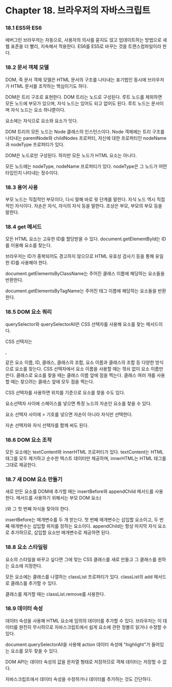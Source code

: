# Chapter 18. 브라우저의 자바스크립트

### 18.1 ES5와 ES6

에버그린 브라우저는 자동으로, 사용자의 의사를 묻지도 않고 업데이트하는 방법으로 새 웹 표준을 더 빨리, 지속해서 적용한다.
ES6를 ES5로 바꾸는 것을 트랜스컴파일이라 한다.

### 18.2 문서 객체 모델

DOM, 즉 문서 객체 모델은 HTML 문서의 구조를 나타내는 표기법인 동시에 브라우저가 HTML 문서를 조작하는 핵심이기도 하다.

DOM은 트리 구조로 표현한다.
DOM 트리는 노드로 구성된다.
루트 노드를 제외하면 모든 노드에 부모가 있으며, 자식 노드는 있어도 되고 없어도 된다.
루트 노드는 문서이며 자식 노드는 <html> 요소 하나뿐이다.

<html> 요소에는 자식으로 <head> 요소와 <body> 요소가 잇다.

DOM 트리의 모든 노드는 Node 클래스의 인스턴스이다.
Node 객체에는 트리 구조를 나타내는 parentNode와 childNodes 프로퍼티, 자신에 대한 프로퍼티인 nodeName과 nodeType 프로퍼티가 있다.

DOM은 노드로만 구성된다.
하지만 모든 노드가 HTML 요소는 아니다.

모든 노드에는 nodeType, nodeName 프로퍼티가 있다.
nodeType은 그 노드가 어떤 타입인지 나타내는 정수이다.

### 18.3 용어 사용

부모 노드는 직접적인 부모이다, 다시 말해 바로 윗 단계를 말한다.
자식 노드 역시 직접적인 자식이다.
자손은 자식, 자식의 자식 등을 말한다.
조상은 부모, 부모의 부모 등을 말한다.

### 18.4 get 메서드

모든 HTML 요소는 고유한 ID를 할당받을 수 있다.
document.getElementById는 ID를 이용해 요소를 찾는다.

브라우저는 ID가 중복되어도 경고하지 않으므로 HTML 유효성 검사기 등을 통해 유일한 ID를 사용해야 한다.

document.getElementsByClassName는 주어진 클래스 이름에 해당하는 요소들을 반환한다.

document.getElementsByTagName는 주어진 태그 이름에 해당하는 요소들을 반환한다.

### 18.5 DOM 요소 쿼리

querySelector와 querySelectorAll은 CSS 선택자를 사용해 요소를 찾는 메서드이다.

CSS 선택자는 <p>, <div> 같은 요소 이름, ID, 클래스, 클래스의 조합, 요소 이름과 클래스의 조합 등 다양한 방식으로 요소를 찾는다.
CSS 선택자에서 요소 이름을 사용할 때는 꺾쇠 없이 요소 이름만 쓴다.
클래스로 요소를 찾을 때는 클래스 이름 앞에 점을 찍는다.
클래스 여러 개를 사용할 때는 찾으려는 클래스 앞에 모두 점을 찍는다.

CSS 선택자를 사용하면 위치를 기준으로 요소를 찾을 수도 있다.

요소선택자 사이에 스페이스를 넣으면 특정 노드의 자손인 요소를 찾을 수 있다.

요소 선택자 사이에 > 기호를 넣으면 자손이 아니라 자식만 선택한다.

자손 선택자와 자식 선택자를 함께 써도 된다.

### 18.6 DOM 요소 조작

모든 요소에는 textContent와 innerHTML 프로퍼티가 있다.
textContent는 HTML 태그를 모두 제거하고 순수한 텍스트 데이터만 제공하며, innerHTML는 HTML 태그를 그대로 제공한다.

### 18.7 새 DOM 요소 만들기

새로 만든 요소를 DOM에 추가할 때는 insertBefore와 appendChild 메서드를 사용한다.
메서드를 사용하기 위해서는 부모 DOM 요소(<div id="content">)와 그 첫 번째 자식을 찾아야 한다.

insertBefore는 매개변수를 두 개 받는다.
첫 번째 매개변수는 삽입할 요소이고, 두 번째 매개변수는 삽입할 위치를 정하는 요소이다.
appendChild는 항상 마지막 자식 요소로 추가하므로, 삽입할 요소만 매개변수로 제공하면 된다.

### 18.8 요소 스타일링

요소의 스타일을 바꾸고 싶다면 그에 맞는 CSS 클래스를 새로 만들고 그 클래스를 원하는 요소에 지정한다.

모든 요소에는 클래스를 나열하는 classList 프로퍼티가 있다.
classList의 add 메서드로 클래스를 추가할 수 있다.

클래스를 제거할 때는 classList.remove를 사용한다.

### 18.9 데이터 속성

데이터 속성을 사용해 HTML 요소에 임의의 데이터를 추가할 수 있다.
브라우저는 이 데이터를 완전히 무시하므로 자바스크립트에서 쉽게 요소에 관한 정볼르 읽거나 수정할 수 있다.

document.querySelectorAll을 사용해 action 데이터 속성에 "highlight"가 들어있는 요소를 모두 찾을 수 있다.

DOM API는 데이터 속성의 값을 문자열 형태로 저장하므로 객체 데이터는 저장할 수 없다.

자바스크립트에서 데이터 속성을 수정하거나 데이터를 추가하는 것도 간단하다.
